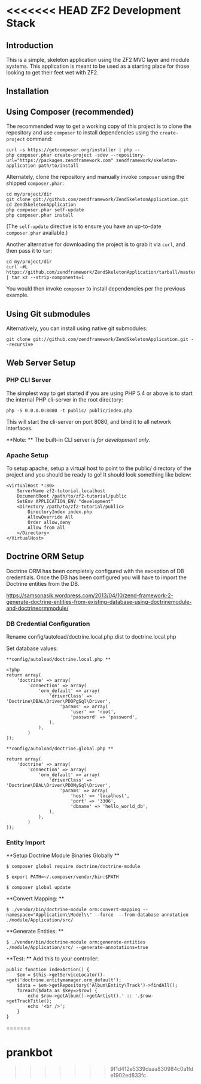 <<<<<<< HEAD
ZF2 Development Stack
=====================

Introduction
------------
This is a simple, skeleton application using the ZF2 MVC layer and module
systems. This application is meant to be used as a starting place for those
looking to get their feet wet with ZF2.

Installation
------------

Using Composer (recommended)
----------------------------
The recommended way to get a working copy of this project is to clone the repository
and use `composer` to install dependencies using the `create-project` command:

    curl -s https://getcomposer.org/installer | php --
    php composer.phar create-project -sdev --repository-url="https://packages.zendframework.com" zendframework/skeleton-application path/to/install

Alternately, clone the repository and manually invoke `composer` using the shipped
`composer.phar`:

    cd my/project/dir
    git clone git://github.com/zendframework/ZendSkeletonApplication.git
    cd ZendSkeletonApplication
    php composer.phar self-update
    php composer.phar install

(The `self-update` directive is to ensure you have an up-to-date `composer.phar`
available.)

Another alternative for downloading the project is to grab it via `curl`, and
then pass it to `tar`:

    cd my/project/dir
    curl -#L https://github.com/zendframework/ZendSkeletonApplication/tarball/master | tar xz --strip-components=1

You would then invoke `composer` to install dependencies per the previous
example.

Using Git submodules
--------------------
Alternatively, you can install using native git submodules:

    git clone git://github.com/zendframework/ZendSkeletonApplication.git --recursive

Web Server Setup
----------------

### PHP CLI Server

The simplest way to get started if you are using PHP 5.4 or above is to start the internal PHP cli-server in the root directory:

    php -S 0.0.0.0:8080 -t public/ public/index.php

This will start the cli-server on port 8080, and bind it to all network
interfaces.

**Note: ** The built-in CLI server is *for development only*.

### Apache Setup

To setup apache, setup a virtual host to point to the public/ directory of the
project and you should be ready to go! It should look something like below:

    <VirtualHost *:80>
        ServerName zf2-tutorial.localhost
        DocumentRoot /path/to/zf2-tutorial/public
        SetEnv APPLICATION_ENV "development"
        <Directory /path/to/zf2-tutorial/public>
            DirectoryIndex index.php
            AllowOverride All
            Order allow,deny
            Allow from all
        </Directory>
    </VirtualHost>

Doctrine ORM Setup
------------------

Doctrine ORM has been completely configured with the exception of DB credentials. Once the DB has been configured you will have to import the 
Doctrine entities from the DB.

https://samsonasik.wordpress.com/2013/04/10/zend-framework-2-generate-doctrine-entities-from-existing-database-using-doctrinemodule-and-doctrineormmodule/  

### DB Credential Configuration

Rename config/autoload/doctrine.local.php.dist to doctrine.local.php

Set database values: 

    **config/autoload/doctrine.local.php **

    <?php
    return array(
        'doctrine' => array(
            'connection' => array(
                'orm_default' => array(
                    'driverClass' => 'Doctrine\DBAL\Driver\PDOPgSql\Driver',
                        'params' => array(
                            'user' => 'root',
                            'password' => 'password',
                    ),
                ),
            )
    ));

    **config/autoload/doctrine.global.php **

    return array(
        'doctrine' => array(
            'connection' => array(
                'orm_default' => array(
                    'driverClass' => 'Doctrine\DBAL\Driver\PDOMySql\Driver',
                        'params' => array(
                            'host' => 'localhost',
                            'port' => '3306',
                            'dbname' => 'hello_world_db',
                    ),
                ),
            )
    ));

### Entity Import

**Setup Doctrine Module Binaries Globally **
 
    $ composer global require doctrine/doctrine-module

    $ export PATH=~/.composer/vendor/bin:$PATH

    $ composer global update

**Convert Mapping: **
    
    $ ./vendor/bin/doctrine-module orm:convert-mapping --namespace="Application\\Model\\" --force  --from-database annotation ./module/Application/src/

**Generate Entities: **
    
    $ ./vendor/bin/doctrine-module orm:generate-entities ./module/Application/src/ --generate-annotations=true

**Test: ** Add this to your controller:

    public function indexAction() {
        $em = $this->getServiceLocator()->get('doctrine.entitymanager.orm_default');
        $data = $em->getRepository('Album\Entity\Track')->findAll();
        foreach($data as $key=>$row) {
            echo $row->getAlbum()->getArtist().' :: '.$row->getTrackTitle();
            echo '<br />';
        }
    }
=======
# prankbot
>>>>>>> 9f1d412e5339daaa830984c0a1fde1902ed833fc
